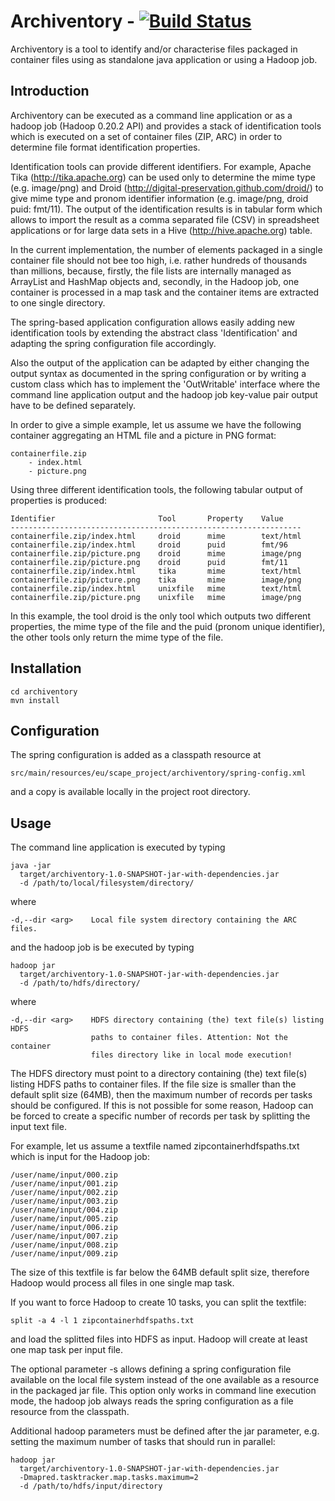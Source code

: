 Archiventory -  [![Build Status](https://api.travis-ci.org/shsdev/archiventory.png)](https://travis-ci.org/shsdev/archiventory) 
============

Archiventory is a tool to identify and/or characterise files packaged in 
container files using as standalone java application or using a Hadoop job.

Introduction
------------

Archiventory can be executed as a command line application or as a hadoop job 
(Hadoop 0.20.2 API) and provides a stack of identification tools which is 
executed on a set of container files (ZIP, ARC) in order to determine file
format identification properties.

Identification tools can provide different identifiers. For example, Apache Tika 
(http://tika.apache.org) can be used only to determine the mime type 
(e.g. image/png) and Droid (http://digital-preservation.github.com/droid/) 
to give mime type and pronom identifier information (e.g. image/png, 
droid puid: fmt/11). The output of the identification results is in tabular form 
which allows to import the result as a comma separated file (CSV) in spreadsheet 
applications or for large data sets in a Hive (http://hive.apache.org) table.

In the current implementation, the number of elements packaged in a single 
container file should not bee too high, i.e. rather hundreds of thousands than 
millions, because, firstly, the file lists are internally managed as ArrayList 
and HashMap objects and, secondly, in the Hadoop job, one container is processed 
in a map task and the container items are extracted to one single directory.

The spring-based application configuration allows easily adding new 
identification tools by extending the abstract class 'Identification' and
adapting the spring configuration file accordingly.

Also the output of the application can be adapted by either changing the 
output syntax as documented in the spring configuration or by writing a custom 
class which has to implement the 'OutWritable' interface where the command line 
application output and the hadoop job key-value pair output have to be
defined separately.

In order to give a simple example, let us assume we have the following 
container aggregating an HTML file and a picture in PNG format:

    containerfile.zip
        - index.html
        - picture.png

Using three different identification tools, the following tabular output of 
properties is produced:

    Identifier                       Tool       Property    Value
    -----------------------------------------------------------------
    containerfile.zip/index.html     droid      mime        text/html
    containerfile.zip/index.html     droid      puid        fmt/96
    containerfile.zip/picture.png    droid      mime        image/png
    containerfile.zip/picture.png    droid      puid        fmt/11
    containerfile.zip/index.html     tika       mime        text/html
    containerfile.zip/picture.png    tika       mime        image/png
    containerfile.zip/index.html     unixfile   mime        text/html
    containerfile.zip/picture.png    unixfile   mime        image/png

In this example, the tool droid is the only tool which outputs two different
properties, the mime type of the file and the puid (pronom unique identifier),
the other tools only return the mime type of the file. 

Installation
------------

    cd archiventory
    mvn install

Configuration
-------------

The spring configuration is added as a classpath resource at

    src/main/resources/eu/scape_project/archiventory/spring-config.xml

and a copy is available locally in the project root directory.

Usage
-----

The command line application is executed by typing

    java -jar
      target/archiventory-1.0-SNAPSHOT-jar-with-dependencies.jar 
      -d /path/to/local/filesystem/directory/

where

    -d,--dir <arg>    Local file system directory containing the ARC files.

and the hadoop job is be executed by typing

    hadoop jar
      target/archiventory-1.0-SNAPSHOT-jar-with-dependencies.jar 
      -d /path/to/hdfs/directory/

where

    -d,--dir <arg>    HDFS directory containing (the) text file(s) listing HDFS 
                      paths to container files. Attention: Not the container 
                      files directory like in local mode execution!

The HDFS directory must point to a directory containing (the) text file(s)
listing HDFS paths to container files. If the file size is smaller than the
default split size (64MB), then the maximum number of records per tasks 
should be configured. If this is not possible for some reason, Hadoop can be 
forced to create a specific number of records per task by splitting the input 
text file.

For example, let us assume a textfile named zipcontainerhdfspaths.txt 
which is input for the Hadoop job:

    /user/name/input/000.zip
    /user/name/input/001.zip
    /user/name/input/002.zip
    /user/name/input/003.zip
    /user/name/input/004.zip
    /user/name/input/005.zip
    /user/name/input/006.zip
    /user/name/input/007.zip
    /user/name/input/008.zip
    /user/name/input/009.zip

The size of this textfile is far below the 64MB default split size, therefore
Hadoop would process all files in one single map task. 

If you want to force Hadoop to create 10 tasks, you can split the textfile:

    split -a 4 -l 1 zipcontainerhdfspaths.txt

and load the splitted files into HDFS as input. Hadoop will create at least 
one map task per input file.

The optional parameter -s allows defining a spring configuration file
available on the local file system instead of the one available as a resource
in the packaged jar file. This option only works in command line execution
mode, the hadoop job always reads the spring configuration as a file resource
from the classpath.

Additional hadoop parameters must be defined after the jar parameter, e.g.
setting the maximum number of tasks that should run in parallel:

    hadoop jar
      target/archiventory-1.0-SNAPSHOT-jar-with-dependencies.jar
      -Dmapred.tasktracker.map.tasks.maximum=2
      -d /path/to/hdfs/input/directory
